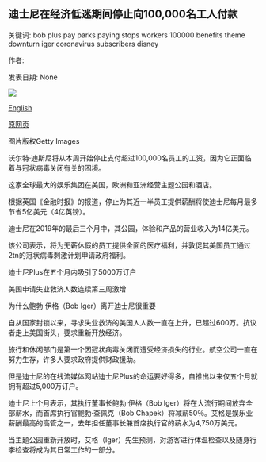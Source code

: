 ## 迪士尼在经济低迷期间停止向100,000名工人付款

关键词: bob plus pay parks paying stops workers 100000 benefits theme downturn iger coronavirus subscribers disney

作者: 

发表日期: None

![](https://ichef.bbci.co.uk/news/1024/branded_news/1739/production/_111854950_disneylandclosed.jpg)

[English](Disney%20stops%20paying%20100%2C000%20workers%20during%20downturn.md)

[原网页](https://www.bbc.com/news/business-52349729)

图片版权Getty Images

沃尔特·迪斯尼将从本周开始停止支付超过100,000名员工的工资，因为它正面临着与冠状病毒关闭有关的困境。

这家全球最大的娱乐集团在美国，欧洲和亚洲经营主题公园和酒店。

根据英国《金融时报》的报道，停止为其近一半员工提供薪酬将使迪士尼每月最多节省5亿美元（4亿英镑）。

迪士尼在2019年的最后三个月中，其公园，体验和产品的营业收入为14亿美元。

该公司表示，将为无薪休假的员工提供全面的医疗福利，并敦促其美国员工通过2tn的冠状病毒刺激计划申请政府福利。

迪士尼Plus在五个月内吸引了5000万订户

美国申请失业救济人数连续第三周激增

为什么鲍勃·伊格（Bob Iger）离开迪士尼很重要

自从国家封锁以来，寻求失业救济的美国人人数一直在上升，已超过600万。抗议者走上美国街头，要求重新开放经济。

旅行和休闲部门是第一个因冠状病毒关闭而遭受经济损失的行业。航空公司一直在努力生存，许多人要求政府提供财政援助。

但是迪士尼的在线流媒体网站迪士尼Plus的命运要好得多，自推出以来仅五个月就拥有超过5,000万订户。

迪士尼上个月表示，其执行董事长鲍勃·伊格（Bob Iger）将在大流行期间放弃全部薪水，而首席执行官鲍勃·查佩克（Bob Chapek）将减薪50％。艾格是娱乐业薪酬最高的高管之一，去年担任董事长兼首席执行官的薪水为4,750万美元。

当主题公园重新开放时，艾格（Iger）先生预测，对游客进行体温检查以及随身行李检查将成为其日常工作的一部分。